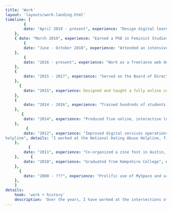 ```yaml
---
title: 'Work'
layout: 'layouts/work-landing.html'
timeline: [
        {
        date: "April 2019 - present", experience: "Design digital learning experiences", details: "I support faculty in building accessible learning environments that foster creative, critical thinking. I utilize instructional design principles such as backwards design, while also encouraging instructors to give students space for experimental learning. Some of the things I do include: produce videos and voice narration, create storyboards, write scripts, draft assignments, teach faculty about online learning, develop user interfaces, spin up virtual machines, produce eBooks, create animations, and conduct user research.", link: ""
    },
    { date: "March 2019", experience: "Earned a PhD in Feminist Studies", details: 'My dissertation explored how marginalized populations navigate through systems which implicitly and explicitly exclude them. I investigated how people feel when they are tasked with navigating through digital environments that are not built for them and considered the larger consequences of exclusionary and unethical information regimes.', link: "https://conservancy.umn.edu/handle/11299/202920"},
        {
        date: "June - October 2018", experience: "Attended an intensive full-stack software engineering bootcamp", details: "Wanting to sharpen and deepen my web development skills, I enrolled in Prime Digital Academy. This was one of the best decisions of my life. I worked on teams of other developers on real-world projects, spent long days and nights holed up learning React, Node, SQL, and MongoDB.", link: "https://primeacademy.io/"
    },
        {
        date: "2016 - present", experience: "Work as a freelance web developer", details: "I build projects for small businesses and academics, highlighting research and creative projects.", link: ""
    },
    {
        date: "2015 - 2017", experience: "Served on the Board of Directors for RAD Remedy", details: "RAD Remedy is a healthcare organgization that seeks to connect trans, gender non-conforming, intersex, and queer people to safe and affirming healthcare. Born out of Trans*H4ck, RAD Remedy's core product is a community-sourced database of trans-friendly healthcare providers.", link: "http://radremedy.org/"
    },
      {
        date: "2015", experience: Designed and taught a fully online course on trans health, details: "In order to develop this course, I interviewed healthcare providers at an LGBTQ community health clinic. Students engaged with critical and clinical texts and worked on collaborative projects.", link: ""
    },
    {
        date: "2014 - 2016", experience: "Trained hundreds of students to create digital stories and interactive maps", details: "As the Digital Humanities Learning Coordinator, I worked with faculty to integrate multimedia research projects in their undergraduate courses. I helped faculty design assignments and trained students to create storyboards, record and edit audio, create videos in iMovie, source copyright free media, work with ArcGIS maps, and tell important stories with digital media.", link: "https://cla.umn.edu/gwss/research/digital-humanities-social-justice/docu-videos-digital-stories"
    },
       {
        date: "2014", experience: "Produced five online, interactive lessons on keywords in feminist studies", details: "Each lesson was built using Articulate Storyline. I developed the storyboards, gathered copyright free media, wrote and recorded voiceovers, and developed assessments. They cover topics such as Empire, The Gaze, Gender, Intersectionality, and Whiteness.", link: "https://cla.umn.edu/gwss/research/digital-humanities-social-justice/gwss-feminist-modules"
    },
         {
        date: "2012", experience: "Improved digital services operations on a 24/7 dating abuse crisis
helpline", details: "I worked at the National Dating Abuse Helpline, first as a front-line worker and then as a supervisor. During this time, I researched best practices for developing rapport online with young callers and resources for supporting LGBTQ people experiencing relationship violence.", link: "https://www.loveisrespect.org/"
    }, 
          {
        date: "2011", experience: "Co-organized a zine fest in Austin, TX", details: "Austin Zine Fest was a celebration of D.I.Y., radical print. This two-day event that created space to explore the possibility of social change through the creation and distribution of underground media.", link: "https://atxzinefest.wordpress.com/featuring/"
    },     {
        date: "2010", experience: "Graduated from Hampshire College", details: "Rang the Div Free bell!", link: "https://www.hampshire.edu/"
    }, 
      {
        date: "2000 - ???", experience: "Prolific use of MySpace and xanga", details: "Spending my youth creating my own space on the web, listening to emo music, and writing poetry.", link: "https://www.deadjournal.com/"
    }, 
    ]
details: 
    hook: 'work + history'
    description: 'Over the years, I have worked at the intersections of technology, design, research, and education, with an emphasis on social justice and equity.'
---
```


